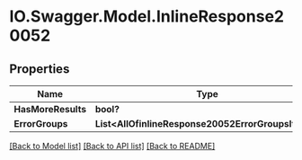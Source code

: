 # IO.Swagger.Model.InlineResponse20052
## Properties

Name | Type | Description | Notes
------------ | ------------- | ------------- | -------------
**HasMoreResults** | **bool?** |  | [optional] 
**ErrorGroups** | **List&lt;AllOfinlineResponse20052ErrorGroupsItems&gt;** |  | [optional] 

[[Back to Model list]](../README.md#documentation-for-models) [[Back to API list]](../README.md#documentation-for-api-endpoints) [[Back to README]](../README.md)

